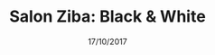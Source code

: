 ---
title: "Salon Ziba: Black & White"
cover: "https://i.vimeocdn.com/video/663047185_1280x720.jpg?r=pad"
category: "Work"
date: "17/10/2017"
tags:
    - Portfolio
    - Commercial
    - Salon Ziba
---